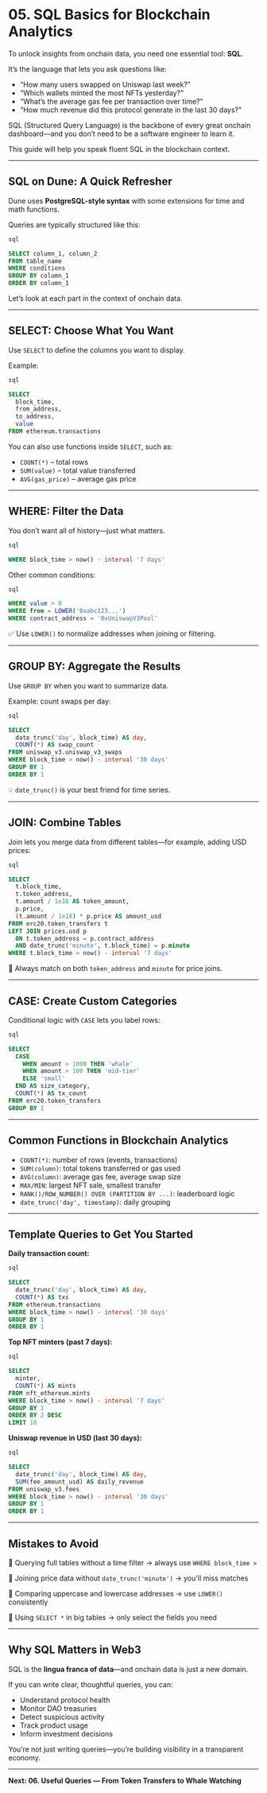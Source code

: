 # 05. SQL Basics for Blockchain Analytics

To unlock insights from onchain data, you need one essential tool: **SQL**.

It’s the language that lets you ask questions like:

- “How many users swapped on Uniswap last week?”
- “Which wallets minted the most NFTs yesterday?”
- “What’s the average gas fee per transaction over time?”
- “How much revenue did this protocol generate in the last 30 days?”

SQL (Structured Query Language) is the backbone of every great onchain dashboard—and you don’t need to be a software engineer to learn it.

This guide will help you speak fluent SQL in the blockchain context.

---

## SQL on Dune: A Quick Refresher

Dune uses **PostgreSQL-style syntax** with some extensions for time and math functions.

Queries are typically structured like this:

```sql
sql

SELECT column_1, column_2
FROM table_name
WHERE conditions
GROUP BY column_1
ORDER BY column_1
```

Let’s look at each part in the context of onchain data.

------

## SELECT: Choose What You Want

Use `SELECT` to define the columns you want to display.

Example:

```sql
sql

SELECT 
  block_time, 
  from_address, 
  to_address, 
  value
FROM ethereum.transactions
```

You can also use functions inside `SELECT`, such as:

- `COUNT(*)` – total rows
- `SUM(value)` – total value transferred
- `AVG(gas_price)` – average gas price

------

## WHERE: Filter the Data

You don’t want all of history—just what matters.

```sql
sql

WHERE block_time > now() - interval '7 days'
```

Other common conditions:

```sql
sql

WHERE value > 0
WHERE from = LOWER('0xabc123...')
WHERE contract_address = '0xUniswapV3Pool'
```

✅ Use `LOWER()` to normalize addresses when joining or filtering.

------

## GROUP BY: Aggregate the Results

Use `GROUP BY` when you want to summarize data.

Example: count swaps per day:

```sql
sql

SELECT 
  date_trunc('day', block_time) AS day,
  COUNT(*) AS swap_count
FROM uniswap_v3.uniswap_v3_swaps
WHERE block_time > now() - interval '30 days'
GROUP BY 1
ORDER BY 1
```

💡 `date_trunc()` is your best friend for time series.

------

## JOIN: Combine Tables

Join lets you merge data from different tables—for example, adding USD prices:

```sql
sql

SELECT 
  t.block_time,
  t.token_address,
  t.amount / 1e18 AS token_amount,
  p.price,
  (t.amount / 1e18) * p.price AS amount_usd
FROM erc20.token_transfers t
LEFT JOIN prices.usd p
  ON t.token_address = p.contract_address
  AND date_trunc('minute', t.block_time) = p.minute
WHERE t.block_time > now() - interval '7 days'
```

🧠 Always match on both `token_address` and `minute` for price joins.

------

## CASE: Create Custom Categories

Conditional logic with `CASE` lets you label rows:

```sql
sql

SELECT
  CASE 
    WHEN amount > 1000 THEN 'whale'
    WHEN amount > 100 THEN 'mid-tier'
    ELSE 'small'
  END AS size_category,
  COUNT(*) AS tx_count
FROM erc20.token_transfers
GROUP BY 1
```

------

## Common Functions in Blockchain Analytics

- `COUNT(*)`: number of rows (events, transactions)
- `SUM(column)`: total tokens transferred or gas used
- `AVG(column)`: average gas fee, average swap size
- `MAX/MIN`: largest NFT sale, smallest transfer
- `RANK()/ROW_NUMBER() OVER (PARTITION BY ...)`: leaderboard logic
- `date_trunc('day', timestamp)`: daily grouping

------

## Template Queries to Get You Started

**Daily transaction count:**

```sql
sql

SELECT 
  date_trunc('day', block_time) AS day,
  COUNT(*) AS txs
FROM ethereum.transactions
WHERE block_time > now() - interval '30 days'
GROUP BY 1
ORDER BY 1
```

**Top NFT minters (past 7 days):**

```sql
sql

SELECT 
  minter, 
  COUNT(*) AS mints
FROM nft_ethereum.mints
WHERE block_time > now() - interval '7 days'
GROUP BY 1
ORDER BY 2 DESC
LIMIT 10
```

**Uniswap revenue in USD (last 30 days):**

```sql
sql

SELECT 
  date_trunc('day', block_time) AS day,
  SUM(fee_amount_usd) AS daily_revenue
FROM uniswap_v3.fees
WHERE block_time > now() - interval '30 days'
GROUP BY 1
ORDER BY 1
```

------

## Mistakes to Avoid

🚫 Querying full tables without a time filter → always use `WHERE block_time >`

🚫 Joining price data without `date_trunc('minute')` → you'll miss matches

🚫 Comparing uppercase and lowercase addresses → use `LOWER()` consistently

🚫 Using `SELECT *` in big tables → only select the fields you need

------

## Why SQL Matters in Web3

SQL is the **lingua franca of data**—and onchain data is just a new domain.

If you can write clear, thoughtful queries, you can:

- Understand protocol health
- Monitor DAO treasuries
- Detect suspicious activity
- Track product usage
- Inform investment decisions

You’re not just writing queries—you’re building visibility in a transparent economy.

------

**Next: 06. Useful Queries — From Token Transfers to Whale Watching**